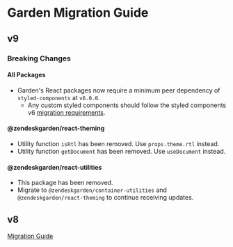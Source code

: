 # Garden Migration Guide

## v9

### Breaking Changes

#### All Packages

- Garden's React packages now require a minimum peer dependency of
  `styled-components` at `v6.0.0`.
  - Any custom styled components should follow the styled components v6
    [migration requirements](https://styled-components.com/docs/faqs#what-do-i-need-to-do-to-migrate-to-v6).

#### @zendeskgarden/react-theming

- Utility function `isRtl` has been removed. Use `props.theme.rtl` instead.
- Utility function `getDocument` has been removed. Use `useDocument` instead.

#### @zendeskgarden/react-utilities

- This package has been removed.
- Migrate to `@zendeskgarden/container-utilities` and `@zendeskgarden/react-theming` to continue
  receiving updates.

## v8

[Migration Guide](https://github.com/zendeskgarden/react-components/blob/next/docs/migrations/v8.md)
